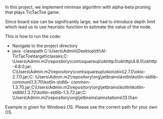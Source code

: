 In this project, we implement minimax algorithm with alpha-beta pruning that plays TicTacToe game.

Since board size can be significantly large, we had to introduce depth limit which lead us to use heuristic function to estimate the value of the node.

This is how to run the code:
 - Navigate to the project directory
 - java -classpath C:\Users\Admin\Desktop\ttt\AI-TicTacToe\target\classes;C:
\Users\Admin\.m2\repository\com\squareup\okhttp3\okhttp\4.8.0\okhttp-4.8.0.jar; C\Users\Admin\.m2\repository\com\squareup\okio\okio\2.7.0\okio-2.7.0.jar;C: \Users\Admin\.m2\repository\org\jetbrains\kotlin\kotlin-stdlib- common\1.3.70\kotlin-stdlib- common-1.3.70.jar;C\Users\Admin\.m2\repository\org\jetbrains\kotlin\kotlin- stdlib\1.3.72\kotlin-stdlib-1.3.72.jar;C: \Users\Admin\.m2\repository\org\jetbrains\annotations\13.0\an

Example is given for Windows OS. Please use the correct path for your own OS.